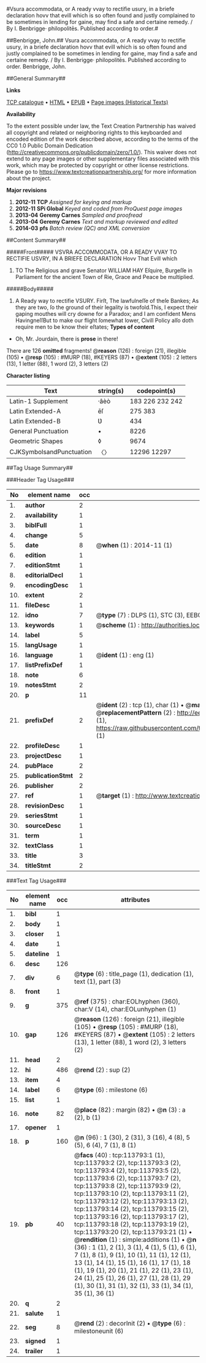 #Vsura accommodata, or A ready vvay to rectifie usury, in a briefe declaration hovv that evill which is so often found and justly complained to be sometimes in lending for gaine, may find a safe and certaine remedy. / By I. Benbrigge· philopolitēs. Published according to order.#

##Benbrigge, John.##
Vsura accommodata, or A ready vvay to rectifie usury, in a briefe declaration hovv that evill which is so often found and justly complained to be sometimes in lending for gaine, may find a safe and certaine remedy. / By I. Benbrigge· philopolitēs. Published according to order.
Benbrigge, John.

##General Summary##

**Links**

[TCP catalogue](http://www.ota.ox.ac.uk/tcp/)  • 
[HTML](http://tei.it.ox.ac.uk/tcp/Texts-HTML/free/A76/A76382.html)  • 
[EPUB](http://tei.it.ox.ac.uk/tcp/Texts-EPUB/free/A76/A76382.epub) • 
[Page images (Historical Texts)](https://historicaltexts.jisc.ac.uk/eebo-99861653e)

**Availability**

To the extent possible under law, the Text Creation Partnership has waived all copyright and related or neighboring rights to this keyboarded and encoded edition of the work described above, according to the terms of the CC0 1.0 Public Domain Dedication (http://creativecommons.org/publicdomain/zero/1.0/). This waiver does not extend to any page images or other supplementary files associated with this work, which may be protected by copyright or other license restrictions. Please go to https://www.textcreationpartnership.org/ for more information about the project.

**Major revisions**

1. __2012-11__ __TCP__ *Assigned for keying and markup*
1. __2012-11__ __SPi Global__ *Keyed and coded from ProQuest page images*
1. __2013-04__ __Geremy Carnes__ *Sampled and proofread*
1. __2013-04__ __Geremy Carnes__ *Text and markup reviewed and edited*
1. __2014-03__ __pfs__ *Batch review (QC) and XML conversion*

##Content Summary##

#####Front#####
VSVRA ACCOMMODATA, OR A READY VVAY TO RECTIFIE USVRY, IN A BRIEFE DECLARATION Hovv That Evill which 
1. TO The Religious and grave Senator WILLIAM HAY Eſquire, Burgeſſe in Parliament for the ancient Town of Rie, Grace and Peace be multiplied.

#####Body#####

1. A Ready way to rectifie VSURY.
Firſt, The lawfulneſſe of theſe Bankes; As they are two, ſo the ground of their legality is twofold.This, I expect their gaping mouthes will cry downe for a Paradox; and I am confident Mens HavingneſſBut to make our flight ſomewhat lower, Civill Policy alſo doth require men to be know their eſtates;
**Types of content**

  * Oh, Mr. Jourdain, there is **prose** in there!

There are 126 **omitted** fragments! 
 @__reason__ (126) : foreign (21), illegible (105)  •  @__resp__ (105) : #MURP (18), #KEYERS (87)  •  @__extent__ (105) : 2 letters (13), 1 letter (88), 1 word (2), 3 letters (2)

**Character listing**


|Text|string(s)|codepoint(s)|
|---|---|---|
|Latin-1 Supplement|·âèò|183 226 232 242|
|Latin Extended-A|ēſ|275 383|
|Latin Extended-B|Ʋ|434|
|General Punctuation|•|8226|
|Geometric Shapes|◊|9674|
|CJKSymbolsandPunctuation|〈〉|12296 12297|

##Tag Usage Summary##

###Header Tag Usage###

|No|element name|occ|attributes|
|---|---|---|---|
|1.|__author__|2||
|2.|__availability__|1||
|3.|__biblFull__|1||
|4.|__change__|5||
|5.|__date__|8| @__when__ (1) : 2014-11 (1)|
|6.|__edition__|1||
|7.|__editionStmt__|1||
|8.|__editorialDecl__|1||
|9.|__encodingDesc__|1||
|10.|__extent__|2||
|11.|__fileDesc__|1||
|12.|__idno__|7| @__type__ (7) : DLPS (1), STC (3), EEBO-CITATION (1), PROQUEST (1), VID (1)|
|13.|__keywords__|1| @__scheme__ (1) : http://authorities.loc.gov/ (1)|
|14.|__label__|5||
|15.|__langUsage__|1||
|16.|__language__|1| @__ident__ (1) : eng (1)|
|17.|__listPrefixDef__|1||
|18.|__note__|6||
|19.|__notesStmt__|2||
|20.|__p__|11||
|21.|__prefixDef__|2| @__ident__ (2) : tcp (1), char (1)  •  @__matchPattern__ (2) : ([0-9\-]+):([0-9IVX]+) (1), (.+) (1)  •  @__replacementPattern__ (2) : http://eebo.chadwyck.com/downloadtiff?vid=$1&page=$2 (1), https://raw.githubusercontent.com/textcreationpartnership/Texts/master/tcpchars.xml#$1 (1)|
|22.|__profileDesc__|1||
|23.|__projectDesc__|1||
|24.|__pubPlace__|2||
|25.|__publicationStmt__|2||
|26.|__publisher__|2||
|27.|__ref__|1| @__target__ (1) : http://www.textcreationpartnership.org/docs/. (1)|
|28.|__revisionDesc__|1||
|29.|__seriesStmt__|1||
|30.|__sourceDesc__|1||
|31.|__term__|1||
|32.|__textClass__|1||
|33.|__title__|3||
|34.|__titleStmt__|2||


###Text Tag Usage###

|No|element name|occ|attributes|
|---|---|---|---|
|1.|__bibl__|1||
|2.|__body__|1||
|3.|__closer__|1||
|4.|__date__|1||
|5.|__dateline__|1||
|6.|__desc__|126||
|7.|__div__|6| @__type__ (6) : title_page (1), dedication (1), text (1), part (3)|
|8.|__front__|1||
|9.|__g__|375| @__ref__ (375) : char:EOLhyphen (360), char:V (14), char:EOLunhyphen (1)|
|10.|__gap__|126| @__reason__ (126) : foreign (21), illegible (105)  •  @__resp__ (105) : #MURP (18), #KEYERS (87)  •  @__extent__ (105) : 2 letters (13), 1 letter (88), 1 word (2), 3 letters (2)|
|11.|__head__|2||
|12.|__hi__|486| @__rend__ (2) : sup (2)|
|13.|__item__|4||
|14.|__label__|6| @__type__ (6) : milestone (6)|
|15.|__list__|1||
|16.|__note__|82| @__place__ (82) : margin (82)  •  @__n__ (3) : a (2), b (1)|
|17.|__opener__|1||
|18.|__p__|160| @__n__ (96) : 1 (30), 2 (31), 3 (16), 4 (8), 5 (5), 6 (4), 7 (1), 8 (1)|
|19.|__pb__|40| @__facs__ (40) : tcp:113793:1 (1), tcp:113793:2 (2), tcp:113793:3 (2), tcp:113793:4 (2), tcp:113793:5 (2), tcp:113793:6 (2), tcp:113793:7 (2), tcp:113793:8 (2), tcp:113793:9 (2), tcp:113793:10 (2), tcp:113793:11 (2), tcp:113793:12 (2), tcp:113793:13 (2), tcp:113793:14 (2), tcp:113793:15 (2), tcp:113793:16 (2), tcp:113793:17 (2), tcp:113793:18 (2), tcp:113793:19 (2), tcp:113793:20 (2), tcp:113793:21 (1)  •  @__rendition__ (1) : simple:additions (1)  •  @__n__ (36) : 1 (1), 2 (1), 3 (1), 4 (1), 5 (1), 6 (1), 7 (1), 8 (1), 9 (1), 10 (1), 11 (1), 12 (1), 13 (1), 14 (1), 15 (1), 16 (1), 17 (1), 18 (1), 19 (1), 20 (1), 21 (1), 22 (1), 23 (1), 24 (1), 25 (1), 26 (1), 27 (1), 28 (1), 29 (1), 30 (1), 31 (1), 32 (1), 33 (1), 34 (1), 35 (1), 36 (1)|
|20.|__q__|2||
|21.|__salute__|1||
|22.|__seg__|8| @__rend__ (2) : decorInit (2)  •  @__type__ (6) : milestoneunit (6)|
|23.|__signed__|1||
|24.|__trailer__|1||
